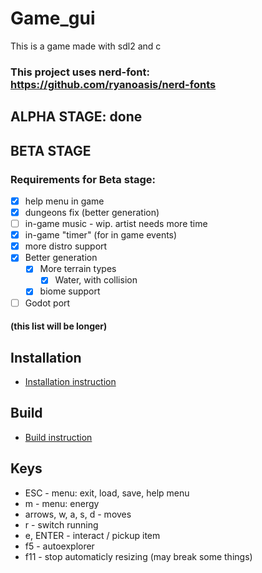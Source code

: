# Game\_gui 
This is a game made with sdl2 and c

### This project uses nerd-font: https://github.com/ryanoasis/nerd-fonts

## ALPHA STAGE: done

## BETA STAGE

### Requirements for Beta stage:
- [x] help menu in game
- [x] dungeons fix (better generation)
- [ ] in-game music - wip. artist needs more time
- [x] in-game "timer" (for in game events)
- [x] more distro support
- [x] Better generation
    - [x] More terrain types
        - [x] Water, with collision
    - [x] biome support
- [ ] Godot port
#### (this list will be longer)

## Installation

* [Installation instruction](install.md)

## Build

* [Build instruction](build.md)

## Keys

* ESC - menu: exit, load, save, help menu
* m   - menu: energy
* arrows, w, a, s, d - moves
* r - switch running
* e, ENTER - interact / pickup item
* f5 - autoexplorer
* f11 - stop automaticly resizing (may break some things)

